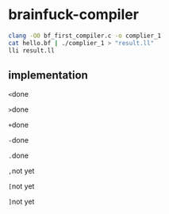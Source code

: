 # brainfuck-compiler

```sh
clang -O0 bf_first_compiler.c -o complier_1
cat hello.bf | ./complier_1 > "result.ll"
lli result.ll
```

## implementation

`<`done

`>`done

`+`done

`-`done

`.`done

`,`not yet

`[`not yet

`]`not yet
